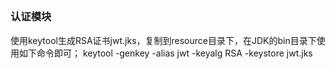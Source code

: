 ## 
### 认证模块

使用keytool生成RSA证书jwt.jks，复制到resource目录下，在JDK的bin目录下使用如下命令即可；
keytool -genkey -alias jwt -keyalg RSA -keystore jwt.jks
